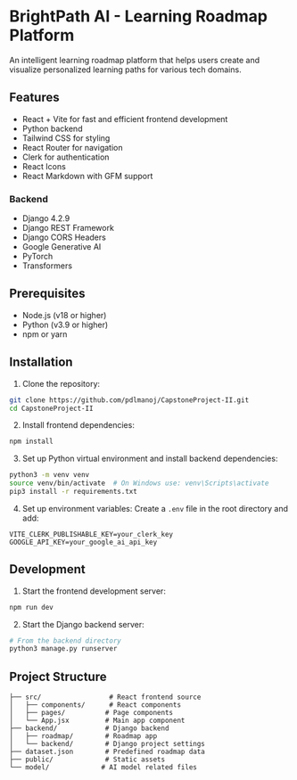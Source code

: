 # BrightPath AI - Learning Roadmap Platform

An intelligent learning roadmap platform that helps users create and visualize personalized learning paths for various tech domains.

## Features

- React + Vite for fast and efficient frontend development
- Python backend
- Tailwind CSS for styling
- React Router for navigation
- Clerk for authentication
- React Icons
- React Markdown with GFM support

### Backend
- Django 4.2.9
- Django REST Framework
- Django CORS Headers
- Google Generative AI
- PyTorch
- Transformers

## Prerequisites

- Node.js (v18 or higher)
- Python (v3.9 or higher)
- npm or yarn

## Installation

1. Clone the repository:
```bash
git clone https://github.com/pdlmanoj/CapstoneProject-II.git
cd CapstoneProject-II
```

2. Install frontend dependencies:
```bash
npm install
```

3. Set up Python virtual environment and install backend dependencies:
```bash
python3 -m venv venv
source venv/bin/activate  # On Windows use: venv\Scripts\activate
pip3 install -r requirements.txt
```

4. Set up environment variables:
Create a `.env` file in the root directory and add:
```env
VITE_CLERK_PUBLISHABLE_KEY=your_clerk_key
GOOGLE_API_KEY=your_google_ai_api_key
```

## Development

1. Start the frontend development server:
```bash
npm run dev
```

2. Start the Django backend server:
```bash
# From the backend directory
python3 manage.py runserver
```

## Project Structure

```
├── src/                 # React frontend source
│   ├── components/      # React components
│   ├── pages/          # Page components
│   └── App.jsx         # Main app component
├── backend/            # Django backend
│   ├── roadmap/        # Roadmap app
│   └── backend/        # Django project settings
├── dataset.json        # Predefined roadmap data
├── public/             # Static assets
└── model/             # AI model related files
```